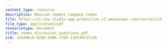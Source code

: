 ```yaml
---
content_type: resource
description: Mexican cement company Cemex
file: https://ol-ocw-studio-app-production.s3.amazonaws.com/courses/14-20-industrial-organization-and-public-policy-spring-2003/cb5496cb0298590b1fb613d240137c45_cemex_discussion_questions.pdf
file_type: application/pdf
resourcetype: Document
title: cemex_discussion_questions.pdf
uid: cb5496cb-0298-590b-1fb6-13d240137c45
---
```

